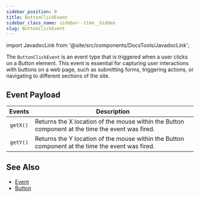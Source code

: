 ```yaml
---
sidebar_position: 0
title: ButtonClickEvent
sidebar_class_name: sidebar--item__hidden
slug: ButtonClickEvent
---
```


import JavadocLink from '@site/src/components/DocsTools/JavadocLink';

<JavadocLink type="engine" location="org/dwcj/component/button/event/ButtonClickEvent" top='true' />


The `ButtonClickEvent` is an event type that is triggered when a user clicks on a <JavadocLink type="engine" location="org/dwcj/component/button/Button" code='true'>Button</JavadocLink> element. This event is essential for capturing user interactions with buttons on a web page, such as submitting forms, triggering actions, or navigating to different sections of the site.



## Event Payload

| Events | Description |
|:-:|-|
|`getX()`|Returns the X location of the mouse within the <JavadocLink type="engine" location="org/dwcj/component/button/Button" code='true'>Button</JavadocLink> component at the time the event was fired.|
|`getY()`|Returns the Y location of the mouse within the <JavadocLink type="engine" location="org/dwcj/component/button/Button" code='true'>Button</JavadocLink> component at the time the event was fired.|

## See Also

- [Event](./event)
- [Button](../button)